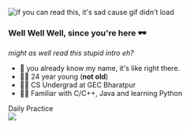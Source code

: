 ![if you can read this, it's sad cause gif didn't load](https://media2.giphy.com/media/v1.Y2lkPTc5MGI3NjExNzVhaGo5bDBzbmc4M3hlNTI3ZWpwNjMzZHpub3RnMjhhaTl0aWY5YSZlcD12MV9naWZzX3NlYXJjaCZjdD1n/UY5NnctabOECc/200.webp)

### Well Well Well, since you're here 🕶

_might as well read this stupid intro eh?_
- 🌝 you already know my name, it's like right there.
- 🧍‍♂️ 24 year young (<b>not old</b>)
- 👨‍🎓 CS Undergrad at GEC Bharatpur
- 👨‍💻 Familiar with C/C++, Java and learning Python

Daily Practice<br />
<a href="https://www.codewars.com/users/debabrata2050" target="_blank"><img src="https://www.codewars.com/users/debabrata2050/badges/large"></a>
